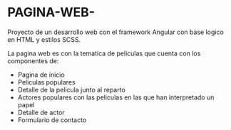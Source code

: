 # PAGINA-WEB-


Proyecto de un desarrollo web con el framework Angular con base logico en HTML y estilos SCSS.

La pagina web es con la tematica de peliculas que cuenta con los componentes de:

* Pagina de inicio 
* Peliculas populares
* Detalle de la pelicula junto al reparto
* Actores populares con las peliculas en las que han interpretado un papel
* Detalle de actor
* Formulario de contacto
